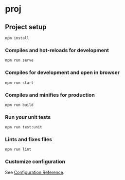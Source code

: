 # proj

## Project setup
```
npm install
```

### Compiles and hot-reloads for development
```
npm run serve
```

### Compiles for development and open in browser
```
npm run start
```

### Compiles and minifies for production
```
npm run build
```

### Run your unit tests
```
npm run test:unit
```

### Lints and fixes files
```
npm run lint
```

### Customize configuration
See [Configuration Reference](https://cli.vuejs.org/config/).
